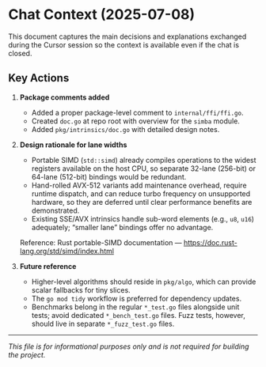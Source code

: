 # Chat Context (2025-07-08)

This document captures the main decisions and explanations exchanged during the Cursor session so the context is available even if the chat is closed.

## Key Actions

1. **Package comments added**
   * Added a proper package-level comment to `internal/ffi/ffi.go`.
   * Created `doc.go` at repo root with overview for the `simba` module.
   * Added `pkg/intrinsics/doc.go` with detailed design notes.

2. **Design rationale for lane widths**

   * Portable SIMD (`std::simd`) already compiles operations to the widest registers available on the host CPU, so separate 32-lane (256-bit) or 64-lane (512-bit) bindings would be redundant.
   * Hand-rolled AVX-512 variants add maintenance overhead, require runtime dispatch, and can reduce turbo frequency on unsupported hardware, so they are deferred until clear performance benefits are demonstrated.
   * Existing SSE/AVX intrinsics handle sub-word elements (e.g., `u8`, `u16`) adequately; “smaller lane” bindings offer no advantage.

   Reference: Rust portable-SIMD documentation — <https://doc.rust-lang.org/std/simd/index.html>

3. **Future reference**

   * Higher-level algorithms should reside in `pkg/algo`, which can provide scalar fallbacks for tiny slices.
   * The `go mod tidy` workflow is preferred for dependency updates.
    * Benchmarks belong in the regular `*_test.go` files alongside unit tests; avoid dedicated `*_bench_test.go` files. Fuzz tests, however, should live in separate `*_fuzz_test.go` files.

---

_This file is for informational purposes only and is not required for building the project._ 